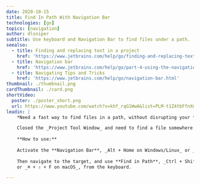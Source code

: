 ```yaml
---
date: 2020-10-15
title: Find In Path With Navigation Bar
technologies: [go]
topics: [navigation]
author: dlsniper
subtitle: Use keyboard and Navigation Bar to find files under a path.
seealso:
  - title: Finding and replacing text in a project
    href: 'https://www.jetbrains.com/help/go/finding-and-replacing-text-in-project.html'
  - title: Navigation bar
    href: 'https://www.jetbrains.com/help/go/part-4-using-the-navigation-bar.html'
  - title: Navigating Tips and Tricks
    href: 'https://www.jetbrains.com/help/go/navigation-bar.html'
thumbnail: ./thumbnail.png
cardThumbnail: ./card.png
shortVideo:
  poster: ./poster_short.png
  url: https://www.youtube.com/watch?v=khf_rqG1WwA&list=PLM-t1Z4tbFfnXnghmtk6WVz10_pivOw25&index=11&t=0s
leadin: |
    *Need a fast way to find files in a path, without disrupting your flow?*

    Closed the _Project Tool Window_ and need to find a file somewhere in the project tree?
    
    **How to use:**
    
    Activate the **Navigation Bar**, _Alt + Home on Windows/Linux_ or _⌘ + ↑ on macOS_.
    
    Then navigate to the target, and use **Find in Path**, _Ctrl + Shift + F on Windows/Linux_
    or _⌘ + ⇧ + F on macOS_, from the keyboard.

---
```

